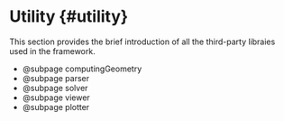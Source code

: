 # Utility {#utility}

This section provides the brief introduction of all the third-party libraies used in the framework.

* @subpage computingGeometry
* @subpage parser
* @subpage solver
* @subpage viewer
* @subpage plotter